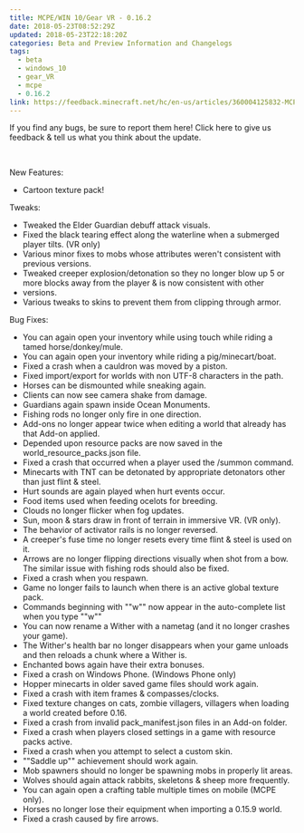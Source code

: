 ```yaml
---
title: MCPE/WIN 10/Gear VR - 0.16.2
date: 2018-05-23T08:52:29Z
updated: 2018-05-23T22:18:20Z
categories: Beta and Preview Information and Changelogs
tags:
  - beta
  - windows_10
  - gear_VR
  - mcpe
  - 0.16.2
link: https://feedback.minecraft.net/hc/en-us/articles/360004125832-MCPE-WIN-10-Gear-VR-0-16-2
---
```


If you find any bugs, be sure to report them here! Click here to give us feedback & tell us what you think about the update.  
  

 

New Features:

- Cartoon texture pack!

Tweaks:

- Tweaked the Elder Guardian debuff attack visuals.
- Fixed the black tearing effect along the waterline when a submerged player tilts. (VR only)
- Various minor fixes to mobs whose attributes weren't consistent with previous versions.
- Tweaked creeper explosion/detonation so they no longer blow up 5 or more blocks away from the player & is now consistent with other
- versions.
- Various tweaks to skins to prevent them from clipping through armor.

Bug Fixes:

- You can again open your inventory while using touch while riding a tamed horse/donkey/mule.
- You can again open your inventory while riding a pig/minecart/boat.
- Fixed a crash when a cauldron was moved by a piston.
- Fixed import/export for worlds with non UTF-8 characters in the path.
- Horses can be dismounted while sneaking again.
- Clients can now see camera shake from damage.
- Guardians again spawn inside Ocean Monuments.
- Fishing rods no longer only fire in one direction.
- Add-ons no longer appear twice when editing a world that already has that Add-on applied.
- Depended upon resource packs are now saved in the world_resource_packs.json file.
- Fixed a crash that occurred when a player used the /summon command.
- Minecarts with TNT can be detonated by appropriate detonators other than just flint & steel.
- Hurt sounds are again played when hurt events occur.
- Food items used when feeding ocelots for breeding.
- Clouds no longer flicker when fog updates.
- Sun, moon & stars draw in front of terrain in immersive VR. (VR only).
- The behavior of activator rails is no longer reversed.
- A creeper's fuse time no longer resets every time flint & steel is used on it.
- Arrows are no longer flipping directions visually when shot from a bow. The similar issue with fishing rods should also be fixed.
- Fixed a crash when you respawn.
- Game no longer fails to launch when there is an active global texture pack.
- Commands beginning with ""w"" now appear in the auto-complete list when you type ""w""
- You can now rename a Wither with a nametag (and it no longer crashes your game).
- The Wither's health bar no longer disappears when your game unloads and then reloads a chunk where a Wither is.
- Enchanted bows again have their extra bonuses.
- Fixed a crash on Windows Phone. (Windows Phone only)
- Hopper minecarts in older saved game files should work again.
- Fixed a crash with item frames & compasses/clocks.
- Fixed texture changes on cats, zombie villagers, villagers when loading a world created before 0.16.
- Fixed a crash from invalid pack_manifest.json files in an Add-on folder.
- Fixed a crash when players closed settings in a game with resource packs active.
- Fixed a crash when you attempt to select a custom skin.
- ""Saddle up"" achievement should work again.
- Mob spawners should no longer be spawning mobs in properly lit areas.
- Wolves should again attack rabbits, skeletons & sheep more frequently.
- You can again open a crafting table multiple times on mobile (MCPE only).
- Horses no longer lose their equipment when importing a 0.15.9 world.
- Fixed a crash caused by fire arrows.
